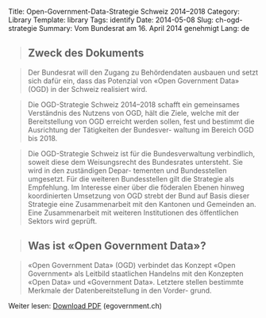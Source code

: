 Title: Open-Government-Data-Strategie Schweiz 2014–2018
Category: Library
Template: library
Tags: identify
Date: 2014-05-08
Slug: ch-ogd-strategie
Summary: Vom Bundesrat am 16. April 2014 genehmigt
Lang: de

> ## Zweck des Dokuments

> Der Bundesrat will den Zugang zu Behördendaten ausbauen und setzt sich dafür ein,
dass das Potenzial von «Open Government Data» (OGD) in der Schweiz realisiert
wird.

> Die OGD-Strategie Schweiz 2014–2018 schafft ein gemeinsames Verständnis des
Nutzens von OGD, hält die Ziele, welche mit der Bereitstellung von OGD erreicht
werden sollen, fest und bestimmt die Ausrichtung der Tätigkeiten der Bundesver-
waltung im Bereich OGD bis 2018.

> Die OGD-Strategie Schweiz ist für die Bundesverwaltung verbindlich, soweit diese
dem Weisungsrecht des Bundesrates untersteht. Sie wird in den zuständigen Depar-
tementen und Bundesstellen umgesetzt. Für die weiteren Bundesstellen gilt die
Strategie als Empfehlung. Im Interesse einer über die föderalen Ebenen hinweg
koordinierten Umsetzung von OGD strebt der Bund auf Basis dieser Strategie eine
Zusammenarbeit mit den Kantonen und Gemeinden an. Eine Zusammenarbeit mit
weiteren Institutionen des öffentlichen Sektors wird geprüft.

> ## Was ist «Open Government Data»?

> «Open Government Data» (OGD) verbindet das Konzept «Open Government» als
Leitbild staatlichen Handelns mit den Konzepten «Open Data» und «Government
Data». Letztere stellen bestimmte Merkmale der Datenbereitstellung in den Vorder-
grund.

Weiter lesen: [Download PDF](#) (egovernment.ch)
